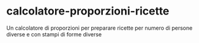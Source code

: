 # calcolatore-proporzioni-ricette
Un calcolatore di proporzioni per preparare ricette per numero di persone diverse e con stampi di forme diverse
